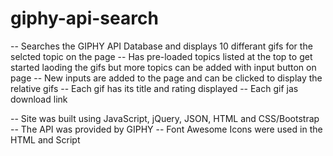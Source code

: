 # giphy-api-search

-- Searches the GIPHY API Database and displays 10 differant gifs for the selcted topic on the page
-- Has pre-loaded topics listed at the top to get started laoding the gifs but more topics can be added with input button on page
-- New inputs are added to the page and can be clicked to display the relative gifs
-- Each gif has its title and rating displayed
-- Each gif jas download link


-- Site was built using JavaScript, jQuery, JSON, HTML and CSS/Bootstrap
-- The API was provided by GIPHY
-- Font Awesome Icons were used in the HTML and Script